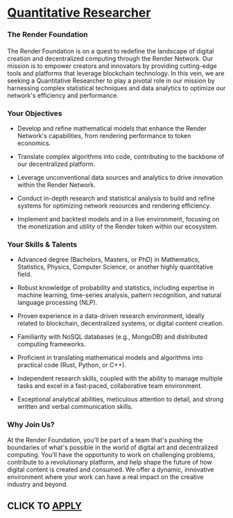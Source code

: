 # [Quantitative Researcher](https://www.remotewlb.com/apply/quantitative-researcher-69585)  
### The Render Foundation  
####  

The Render Foundation is on a quest to redefine the landscape of digital creation and decentralized computing through the Render Network. Our mission is to empower creators and innovators by providing cutting-edge tools and platforms that leverage blockchain technology. In this vein, we are seeking a Quantitative Researcher to play a pivotal role in our mission by harnessing complex statistical techniques and data analytics to optimize our network's efficiency and performance.

### Your Objectives

  * Develop and refine mathematical models that enhance the Render Network's capabilities, from rendering performance to token economics.

  * Translate complex algorithms into code, contributing to the backbone of our decentralized platform.

  * Leverage unconventional data sources and analytics to drive innovation within the Render Network.

  * Conduct in-depth research and statistical analysis to build and refine systems for optimizing network resources and rendering efficiency.

  * Implement and backtest models and in a live environment, focusing on the monetization and utility of the Render token within our ecosystem.

### Your Skills & Talents

  * Advanced degree (Bachelors, Masters, or PhD) in Mathematics, Statistics, Physics, Computer Science, or another highly quantitative field.

  * Robust knowledge of probability and statistics, including expertise in machine learning, time-series analysis, pattern recognition, and natural language processing (NLP).

  * Proven experience in a data-driven research environment, ideally related to blockchain, decentralized systems, or digital content creation.

  * Familiarity with NoSQL databases (e.g., MongoDB) and distributed computing frameworks.

  * Proficient in translating mathematical models and algorithms into practical code (Rust, Python, or C++).

  * Independent research skills, coupled with the ability to manage multiple tasks and excel in a fast-paced, collaborative team environment.

  * Exceptional analytical abilities, meticulous attention to detail, and strong written and verbal communication skills.

### Why Join Us?

At the Render Foundation, you'll be part of a team that's pushing the boundaries of what's possible in the world of digital art and decentralized computing. You'll have the opportunity to work on challenging problems, contribute to a revolutionary platform, and help shape the future of how digital content is created and consumed. We offer a dynamic, innovative environment where your work can have a real impact on the creative industry and beyond.

  
## CLICK TO [APPLY](https://www.remotewlb.com/apply/quantitative-researcher-69585)

